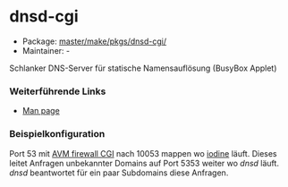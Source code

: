 # dnsd-cgi
  - Package: [master/make/pkgs/dnsd-cgi/](https://github.com/Freetz-NG/freetz-ng/tree/master/make/pkgs/dnsd-cgi/)
  - Maintainer: -

Schlanker DNS-Server für statische Namensauflösung (BusyBox Applet)

### Weiterführende Links

-   [Man
    page](http://www.busybox.net/downloads/BusyBox.html#dnsd)

### Beispielkonfiguration

Port 53 mit [AVM firewall CGI](avm-firewall.md) nach 10053
mappen wo [iodine](iodine.md) läuft. Dieses leitet Anfragen
unbekannter Domains auf Port 5353 weiter wo *dnsd* läuft. *dnsd*
beantwortet für ein paar Subdomains diese Anfragen.


